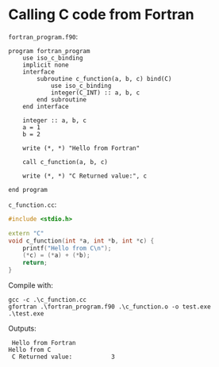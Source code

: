 # Calling C code from Fortran

`fortran_program.f90`:
```Fortran Free Form
program fortran_program
	use iso_c_binding
	implicit none
	interface
		subroutine c_function(a, b, c) bind(C)
			use iso_c_binding
			integer(C_INT) :: a, b, c
		end subroutine
	end interface

	integer :: a, b, c
	a = 1
	b = 2
	
	write (*, *) "Hello from Fortran"
	
	call c_function(a, b, c)
	
	write (*, *) "C Returned value:", c
	
end program
```


`c_function.cc`:
```C++
#include <stdio.h>

extern "C"
void c_function(int *a, int *b, int *c) {
	printf("Hello from C\n");
	(*c) = (*a) + (*b);
	return;
}
```

Compile with:
```Batchfile
gcc -c .\c_function.cc
gfortran .\fortran_program.f90 .\c_function.o -o test.exe
.\test.exe
```


Outputs:
```
 Hello from Fortran
Hello from C
 C Returned value:           3
```

